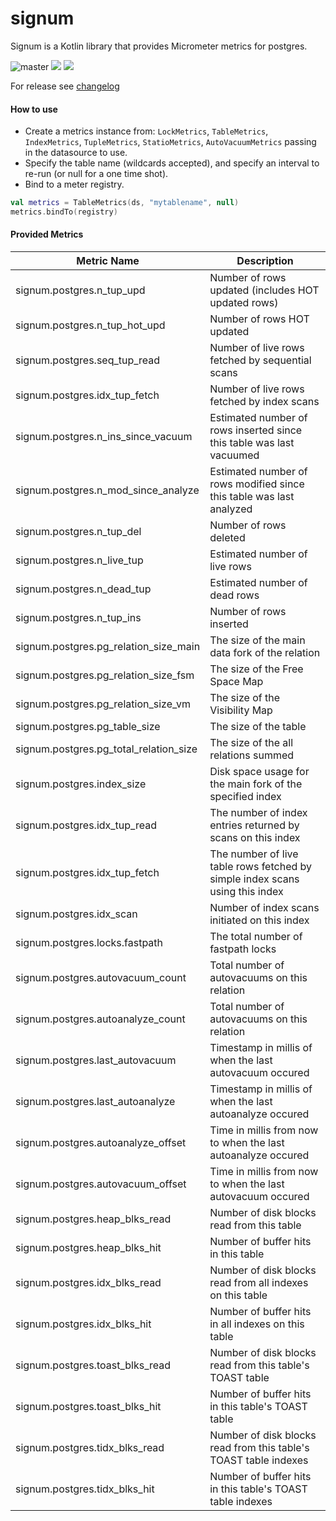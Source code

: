 # signum

Signum is a Kotlin library that provides Micrometer metrics for postgres.

![master](https://github.com/sksamuel/signum/workflows/master/badge.svg)
[<img src="https://img.shields.io/maven-central/v/com.sksamuel.signum/signum.svg?label=latest%20release"/>](http://search.maven.org/#search%7Cga%7C1%7Csignum)
[<img src="https://img.shields.io/nexus/s/https/oss.sonatype.org/com.sksamuel.signum/signum.svg?label=latest%20snapshot&style=plastic"/>](https://oss.sonatype.org/content/repositories/snapshots/com/sksamuel/signum/)

For release see [changelog](changelog.md)

#### How to use

* Create a metrics instance from: `LockMetrics`, `TableMetrics`, `IndexMetrics`, `TupleMetrics`, `StatioMetrics`, `AutoVacuumMetrics`
  passing in the datasource to use.
* Specify the table name (wildcards accepted), and specify an interval to re-run (or null for a one time shot).
* Bind to a meter registry.

```kotlin
val metrics = TableMetrics(ds, "mytablename", null)
metrics.bindTo(registry)
```

#### Provided Metrics

| Metric Name                            | Description                                                                  |
|----------------------------------------|------------------------------------------------------------------------------|
| signum.postgres.n_tup_upd              | Number of rows updated (includes HOT updated rows)                           |
| signum.postgres.n_tup_hot_upd          | Number of rows HOT updated                                                   |
| signum.postgres.seq_tup_read           | Number of live rows fetched by sequential scans                              |
| signum.postgres.idx_tup_fetch          | Number of live rows fetched by index scans                                   |
| signum.postgres.n_ins_since_vacuum     | Estimated number of rows inserted since this table was last vacuumed         |
| signum.postgres.n_mod_since_analyze    | Estimated number of rows modified since this table was last analyzed         |
| signum.postgres.n_tup_del              | Number of rows deleted                                                       |
| signum.postgres.n_live_tup             | Estimated number of live rows                                                |
| signum.postgres.n_dead_tup             | Estimated number of dead rows                                                |
| signum.postgres.n_tup_ins              | Number of rows inserted                                                      |
| signum.postgres.pg_relation_size_main  | The size of the main data fork of the relation                               |
| signum.postgres.pg_relation_size_fsm   | The size of the Free Space Map                                               |
| signum.postgres.pg_relation_size_vm    | The size of the Visibility Map                                               |
| signum.postgres.pg_table_size          | The size of the table                                                        |
| signum.postgres.pg_total_relation_size | The size of the all relations summed                                         |
| signum.postgres.index_size             | Disk space usage for the main fork of the specified index                    |
| signum.postgres.idx_tup_read           | The number of index entries returned by scans on this index                  |
| signum.postgres.idx_tup_fetch          | The number of live table rows fetched by simple index scans using this index |
| signum.postgres.idx_scan               | Number of index scans initiated on this index                                |
| signum.postgres.locks.fastpath         | The total number of fastpath locks                                           |
| signum.postgres.autovacuum_count       | Total number of autovacuums on this relation                                 |
| signum.postgres.autoanalyze_count      | Total number of autovacuums on this relation                                 |
| signum.postgres.last_autovacuum        | Timestamp in millis of when the last autovacuum occured                      |
| signum.postgres.last_autoanalyze       | Timestamp in millis of when the last autoanalyze occured                     |
| signum.postgres.autoanalyze_offset     | Time in millis from now to when the last autoanalyze occured                 |
| signum.postgres.autovacuum_offset      | Time in millis from now to when the last autovacuum occured                  |
| signum.postgres.heap_blks_read         | Number of disk blocks read from this table                                   |
| signum.postgres.heap_blks_hit          | Number of buffer hits in this table                                          |
| signum.postgres.idx_blks_read          | Number of disk blocks read from all indexes on this table                    |
| signum.postgres.idx_blks_hit           | Number of buffer hits in all indexes on this table                           |
| signum.postgres.toast_blks_read        | Number of disk blocks read from this table's TOAST table                     |
| signum.postgres.toast_blks_hit         | Number of buffer hits in this table's TOAST table                            |
| signum.postgres.tidx_blks_read         | Number of disk blocks read from this table's TOAST table indexes             |
| signum.postgres.tidx_blks_hit          | Number of buffer hits in this table's TOAST table indexes                    |
